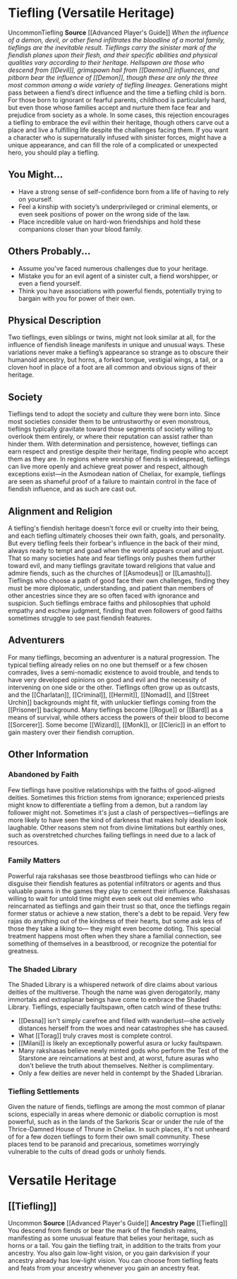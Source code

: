 ﻿---
ability: null
ability_boost: null
ability_flaw: null
hp: null
id: '26'
land_speed: null
language: null
max_speed: null
name: Tiefling
rarity: null
size: null
source: '[[DATABASE/source/Advanced Player''s Guide|Advanced Player''s Guide]]'
speed: null
trait: null
type: null
vision: null

---
# Tiefling (Versatile Heritage)

<span class="trait-uncommon item-trait">Uncommon</span><span class="item-trait">Tiefling</span>
**Source** [[Advanced Player's Guide]] 
_When the influence of a demon, devil, or other fiend infiltrates the bloodline of a mortal family, tieflings are the inevitable result. Tieflings carry the sinister mark of the fiendish planes upon their flesh, and their specific abilities and physical qualities vary according to their heritage. Hellspawn are those who descend from [[Devil]], grimspawn hail from [[Daemon]] influences, and pitborn bear the influence of [[Demon]], though these are only the three most common among a wide variety of tiefling lineages._
Generations might pass between a fiend’s direct influence and the time a tiefling child is born. For those born to ignorant or fearful parents, childhood is particularly hard, but even those whose families accept and nurture them face fear and prejudice from society as a whole. In some cases, this rejection encourages a tiefling to embrace the evil within their heritage, though others carve out a place and live a fulfilling life despite the challenges facing them.
 If you want a character who is supernaturally infused with sinister forces, might have a unique appearance, and can fill the role of a complicated or unexpected hero, you should play a tiefling.

## You Might...

* Have a strong sense of self-confidence born from a life of having to rely on yourself. 
* Feel a kinship with society’s underprivileged or criminal elements, or even seek positions of power on the wrong side of the law. 
* Place incredible value on hard-won friendships and hold these companions closer than your blood family.

## Others Probably...

* Assume you’ve faced numerous challenges due to your heritage. 
* Mistake you for an evil agent of a sinister cult, a fiend worshipper, or even a fiend yourself. 
* Think you have associations with powerful fiends, potentially trying to bargain with you for power of their own.

## Physical Description

Two tieflings, even siblings or twins, might not look similar at all, for the influence of fiendish lineage manifests in unique and unusual ways. These variations never make a tiefling’s appearance so strange as to obscure their humanoid ancestry, but horns, a forked tongue, vestigial wings, a tail, or a cloven hoof in place of a foot are all common and obvious signs of their heritage.

## Society

Tieflings tend to adopt the society and culture they were born into. Since most societies consider them to be untrustworthy or even monstrous, tieflings typically gravitate toward those segments of society willing to overlook them entirely, or where their reputation can assist rather than hinder them. With determination and persistence, however, tieflings can earn respect and prestige despite their heritage, finding people who accept them as they are. In regions where worship of fiends is widespread, tieflings can live more openly and achieve great power and respect, although exceptions exist—in the Asmodean nation of Cheliax, for example, tieflings are seen as shameful proof of a failure to maintain control in the face of fiendish influence, and as such are cast out.

## Alignment and Religion

A tiefling's fiendish heritage doesn't force evil or cruelty into their being, and each tiefling ultimately chooses their own faith, goals, and personality. But every tiefling feels their forbear's influence in the back of their mind, always ready to tempt and goad when the world appears cruel and unjust. That so many societies hate and fear tieflings only pushes them further toward evil, and many tieflings gravitate toward religions that value and admire fiends, such as the churches of [[Asmodeus]] or [[Lamashtu]]. Tieflings who choose a path of good face their own challenges, finding they must be more diplomatic, understanding, and patient than members of other ancestries since they are so often faced with ignorance and suspicion. Such tieflings embrace faiths and philosophies that uphold empathy and eschew judgment, finding that even followers of good faiths sometimes struggle to see past fiendish features.

## Adventurers

For many tieflings, becoming an adventurer is a natural progression. The typical tiefling already relies on no one but themself or a few chosen comrades, lives a semi-nomadic existence to avoid trouble, and tends to have very developed opinions on good and evil and the necessity of intervening on one side or the other. Tieflings often grow up as outcasts, and the [[Charlatan]], [[Criminal]], [[Hermit]], [[Nomad]], and [[Street Urchin]] backgrounds might fit, with unluckier tieflings coming from the [[Prisoner]] background. Many tieflings become [[Rogue]] or [[Bard]] as a means of survival, while others access the powers of their blood to become [[Sorcerer]]. Some become [[Wizard]], [[Monk]], or [[Cleric]] in an effort to gain mastery over their fiendish corruption.

## Other Information

### Abandoned by Faith

Few tieflings have positive relationships with the faiths of good-aligned deities. Sometimes this friction stems from ignorance; experienced priests might know to differentiate a tiefling from a demon, but a random lay follower might not. Sometimes it's just a clash of perspectives—tieflings are more likely to have seen the kind of darkness that makes holy idealism look laughable. Other reasons stem not from divine limitations but earthly ones, such as overstretched churches failing tieflings in need due to a lack of resources.

### Family Matters

Powerful raja rakshasas see those beastbrood tieflings who can hide or disguise their fiendish features as potential infiltrators or agents and thus valuable pawns in the games they play to cement their influence. Rakshasas willing to wait for untold time might even seek out old enemies who reincarnated as tieflings and gain their trust so that, once the tieflings regain former status or achieve a new station, there's a debt to be repaid. Very few rajas do anything out of the kindness of their hearts, but some ask less of those they take a liking to— they might even become doting. This special treatment happens most often when they share a familial connection, see something of themselves in a beastbrood, or recognize the potential for greatness.

### The Shaded Library

The Shaded Library is a whispered network of dire claims about various deities of the multiverse. Though the name was given derogatorily, many immortals and extraplanar beings have come to embrace the Shaded Library. Tieflings, especially faultspawn, often catch wind of these truths:

* [[Desna]] isn't simply carefree and filled with wanderlust—she actively distances herself from the woes and near catastrophes she has caused.
* What [[Torag]] truly craves most is complete control.
* [[Milani]] is likely an exceptionally powerful asura or lucky faultspawn.
* Many rakshasas believe newly minted gods who perform the Test of the Starstone are reincarnations at best and, at worst, future asuras who don't believe the truth about themselves. Neither is complimentary.
* Only a few deities are never held in contempt by the Shaded Librarian.

### Tiefling Settlements

Given the nature of fiends, tieflings are among the most common of planar scions, especially in areas where demonic or diabolic corruption is most powerful, such as in the lands of the Sarkoris Scar or under the rule of the Thrice-Damned House of Thrune in Cheliax. In such places, it's not unheard of for a few dozen tieflings to form their own small community. These places tend to be paranoid and precarious, sometimes worryingly vulnerable to the cults of dread gods or unholy fiends.

# Versatile Heritage

## [[Tiefling]]

<span class="trait-uncommon item-trait">Uncommon</span>
**Source** [[Advanced Player's Guide]] 
**Ancestry Page** [[Tiefling]]
You descend from fiends or bear the mark of the fiendish realms, manifesting as some unusual feature that belies your heritage, such as horns or a tail. You gain the tiefling trait, in addition to the traits from your ancestry. You also gain low-light vision, or you gain darkvision if your ancestry already has low-light vision. You can choose from tiefling feats and feats from your ancestry whenever you gain an ancestry feat.